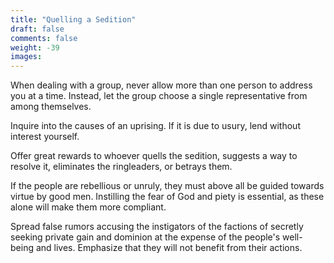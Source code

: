 ```yaml
---
title: "Quelling a Sedition"
draft: false
comments: false
weight: -39
images:
---
```


When dealing with a group, never allow more than one person to address you at a time. Instead, let the group choose a single representative from among themselves.

Inquire into the causes of an uprising. If it is due to usury, lend without interest yourself.

Offer great rewards to whoever quells the sedition, suggests a way to resolve it, eliminates the ringleaders, or betrays them.

If the people are rebellious or unruly, they must above all be guided towards virtue by good men. Instilling the fear of God and piety is essential, as these alone will make them more compliant.

Spread false rumors accusing the instigators of the factions of secretly seeking private gain and dominion at the expense of the people's well-being and lives. Emphasize that they will not benefit from their actions.